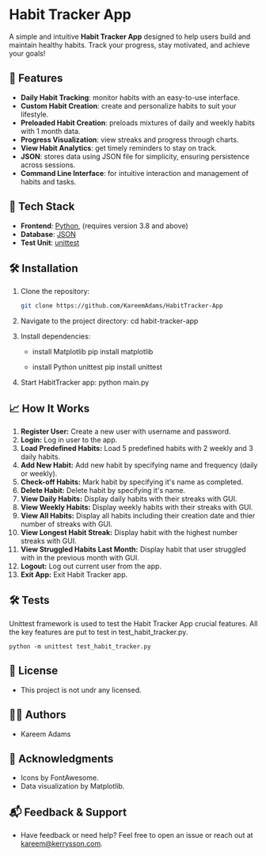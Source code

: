 # Habit Tracker App

A simple and intuitive **Habit Tracker App** designed to help users build and maintain healthy habits. Track your progress, stay motivated, and achieve your goals!


## 🌟 Features

- **Daily Habit Tracking**: monitor habits with an easy-to-use interface.
- **Custom Habit Creation**: create and personalize habits to suit your lifestyle.
- **Preloaded Habit Creation**: preloads mixtures of daily and weekly habits with 1 month data.
- **Progress Visualization**: view streaks and progress through charts.
- **View Habit Analytics**: get timely reminders to stay on track.
- **JSON**: stores data using JSON file for simplicity, ensuring persistence across sessions.
- **Command Line Interface**: for intuitive interaction and management of habits and tasks.


## 🚀 Tech Stack

- **Frontend**: [Python](https://python.org), (requires version 3.8 and above)
- **Database**: [JSON](https://www.json.oorg)  
- **Test Unit**: [unittest](https://docs.python.org/3.11/library/unittest.html)  


## 🛠️ Installation

1. Clone the repository:
   ```bash
   git clone https://github.com/KareemAdams/HabitTracker-App

2.	Navigate to the project directory:
    cd habit-tracker-app

3.	Install dependencies:

    - install Matplotlib
        pip install matplotlib
    
    - install Python unittest
        pip install unittest

4.	Start HabitTracker app:
    python main.py


## 📈 How It Works

1.	**Register User:** Create a new user with username and password.
2.	**Login:** Log in user to the app.
3.	**Load Predefined Habits:** Load 5 predefined habits with 2 weekly and 3 daily habits.
4.	**Add New Habit:** Add new habit by specifying name and frequency (daily or weekly).
5.	**Check-off Habits:** Mark habit by specifying it's name as completed.
6.	**Delete Habit:** Delete habit by specifying it's name.
7.	**View Daily Habits:** Display daily habits with their streaks with GUI.
8.	**View Weekly Habits:** Display weekly habits with their streaks with GUI.
9.	**View All Habits:** Display all habits including their creation date and thier number of streaks with GUI.
10.	**View Longest Habit Streak:** Display habit with the highest number streaks with GUI.
11.	**View Struggled Habits Last Month:** Display habit that user struggled with in the previous month with GUI.
12.	**Logout:** Log out current user from the app.
13.	**Exit App:** Exit Habit Tracker app.


## 🛠️ Tests

Unittest framework is used to test the Habit Tracker App crucial features. All the key features are put to test in test_habit_tracker.py.

    python -m unittest test_habit_tracker.py


## 📄 License

- This project is not undr any licensed.


## 👨‍💻 Authors

- Kareem Adams


## 🧾 Acknowledgments

- Icons by FontAwesome.
- Data visualization by Matplotlib.


## 📬 Feedback & Support

- Have feedback or need help? Feel free to open an issue or reach out at kareem@kerrysson.com.
